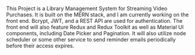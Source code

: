 This Project is a Library Management System for Streaming Video Purchases. It is built on the MERN stack, and I am currently working on the front end. Bcrypt, JWT, and a REST API are used for authentication. The front end will also feature Redux and Redux Toolkit as well as Material UI components, including Date Picker and Pagination. It will also utilize node scheduler or some other service to send reminder emails periodically before their access expires.